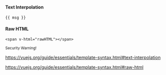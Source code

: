 #### Text Interpolation

```vue
{{ msg }}
```

#### Raw HTML

```vue
<span v-html="rawHTML"></span>
```

<small>Security Warning!</small>


<aside class="notes">

https://vuejs.org/guide/essentials/template-syntax.html#text-interpolation

https://vuejs.org/guide/essentials/template-syntax.html#raw-html

</aside>
